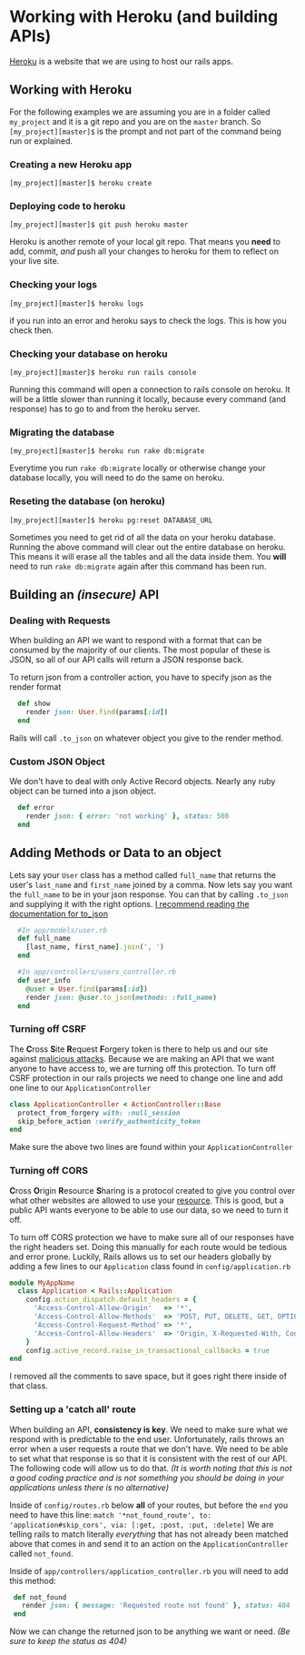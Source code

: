 # Working with Heroku (and building APIs)
[Heroku](https://heroku.com) is a website that we are using to host our rails apps.

## Working with Heroku
For the following examples we are assuming you are in a folder called `my_project` and it is a git repo and you are on the `master` branch. So `[my_project][master]$` is the prompt and not part of the command being run or explained.

### Creating a new Heroku app
	[my_project][master]$ heroku create

### Deploying code to heroku
	[my_project][master]$ git push heroku master
Heroku is another remote of your local git repo. That means you **need** to add, commit, *and* push all your changes to heroku for them to reflect on your live site.

### Checking your logs
	[my_project][master]$ heroku logs
if you run into an error and heroku says to check the logs. This is how you check then.

### Checking your database on heroku
	[my_project][master]$ heroku run rails console
Running this command will open a connection to rails console on heroku. It will be a little slower than running it locally, because every command (and response) has to go to and from the heroku server.

### Migrating the database
	[my_project][master]$ heroku run rake db:migrate
Everytime you run `rake db:migrate` locally or otherwise change your database locally, you will need to do the same on heroku.

### Reseting the database (on heroku)
	[my_project][master]$ heroku pg:reset DATABASE_URL
Sometimes you need to get rid of all the data on your heroku database. Running the above command will clear out the entire database on heroku. This means it will erase all the tables and all the data inside them. You **will** need to run `rake db:migrate` again after this command has been run.


## Building an _(insecure)_ API
### Dealing with Requests
When building an API we want to respond with a format that can be consumed by the majority of our clients. The most popular of these is JSON, so all of our API calls will return a JSON response back. 

To return json from a controller action, you have to specify json as the render format

```rb
  def show
    render json: User.find(params[:id])
  end
```
Rails will call `.to_json` on whatever object you give to the render method.

### Custom JSON Object
We don't have to deal with only Active Record objects. Nearly any ruby object can be turned into a json object.

```rb
  def error
    render json: { error: 'not working' }, status: 500
  end
```

## Adding Methods or Data to an object
Lets say your `User` class has a method called `full_name` that returns the user's `last_name` and `first_name` joined by a comma. Now lets say you want the `full_name` to be in your json response. You can that by calling `.to_json` and supplying it with the right options. [I recommend reading the documentation for to_json](http://apidock.com/rails/ActiveRecord/Serialization/to_json)
```rb
  #In app/models/user.rb
  def full_name
    [last_name, first_name].join(', ')
  end
```
```rb
  #In app/controllers/users_controller.rb
  def user_info
    @user = User.find(params[:id])
    render json: @user.to_json(methods: :full_name)
  end
```
  
### Turning off CSRF
The **C**ross **S**ite **R**equest **F**orgery token is there to help us and our site against [malicious attacks](https://www.owasp.org/index.php/Cross-Site_Request_Forgery_%28CSRF%29_Prevention_Cheat_Sheet). Because we are making an API that we want anyone to have access to, we are turning off this protection. 
To turn off CSRF protection in our rails projects we need to change one line and add one line to our `ApplicationController`

```rb
class ApplicationController < ActionController::Base
  protect_from_forgery with: :null_session
  skip_before_action :verify_authenticity_token
end
```
Make sure the above two lines are found within your `ApplicationController`

### Turning off CORS
**C**ross **O**rigin **R**esource **S**haring is a protocol created to give you control over what other websites are allowed to use your [resource](https://developer.mozilla.org/en-US/docs/Web/HTTP/Access_control_CORS). This is good, but a public API wants everyone to be able to use our data, so we need to turn it off.

To turn off CORS protection we have to make sure all of our responses have the right headers set. Doing this manually for each route would be tedious and error prone. Luckily, Rails allows us to set our headers globally by adding a few lines to our `Application` class found in `config/application.rb`

```rb
module MyAppName
  class Application < Rails::Application
    config.action_dispatch.default_headers = {
      'Access-Control-Allow-Origin'   => '*',
      'Access-Control-Allow-Methods'  => 'POST, PUT, DELETE, GET, OPTIONS',
      'Access-Control-Request-Method' => '*',
      'Access-Control-Allow-Headers'  => 'Origin, X-Requested-With, Content-Type, Accept, Authorization'
    }
    config.active_record.raise_in_transactional_callbacks = true
end
```
I removed all the comments to save space, but it goes right there inside of that class.

### Setting up a 'catch all' route
When building an API, **consistency is key**. We need to make sure what we respond with is predictable to the end user. Unfortunately, rails throws an error when a user requests a route that we don't have. We need to be able to set what that response is so that it is consistent with the rest of our API. The following code will allow us to do that. _(It is worth noting that this is not a good coding practice and is not something you should be doing in your applications unless there is no alternative)_

Inside of `config/routes.rb` below **all** of your routes, but before the `end` you need to have this line:
`match '*not_found_route', to: 'application#skip_cors', via: [:get, :post, :put, :delete]`
We are telling rails to match literally *everything* that has not already been matched above that comes in and send it to an action on the `ApplicationController` called `not_found`.

Inside of `app/controllers/application_controller.rb` you will need to add this method:

```rb
 def not_found
   render json: { message: 'Requested route not found' }, status: 404
 end
```
Now we can change the returned json to be anything we want or need. _(Be sure to keep the status as 404)_
